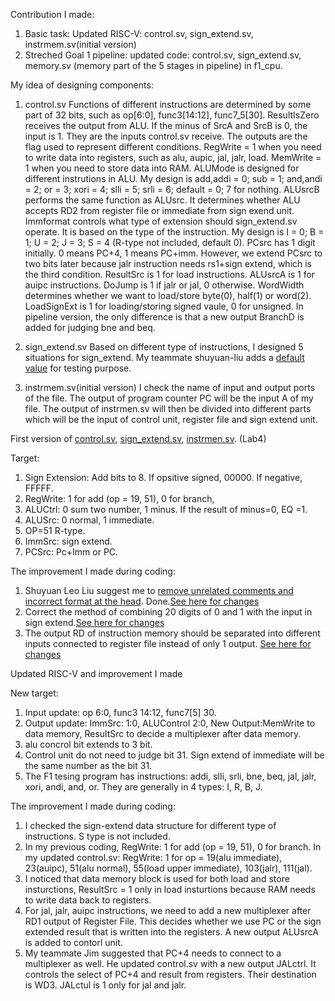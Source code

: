 Contribution I made: 
1. Basic task: Updated RISC-V:   control.sv, sign_extend.sv, instrmem.sv(initial version)                    
2. Streched Goal 1 pipeline: updated code: control.sv, sign_extend.sv, memory.sv (memory part of the 5 stages in pipeline) in f1_cpu.

My idea of designing components:

1. control.sv
   Functions of different instructions are determined by some part of 32 bits, such as op[6:0], func3[14:12], func7_5[30]. ResultIsZero receives the output from ALU. If the minus of SrcA and SrcB is 0, the input is 1. They are the inputs control.sv receive. The outputs are the flag used to represent different conditions. RegWrite = 1 when you need to write data into registers, such as alu, aupic, jal, jalr, load. MemWrite = 1 when you need to store data into RAM. ALUMode is designed for different instrutions in ALU. My design is add,addi = 0; sub = 1; and,andi = 2; or = 3; xori = 4; slli = 5; srli = 6; default = 0; 7 for nothing. ALUsrcB performs the same function as ALUsrc. It determines whether ALU accepts RD2 from register file or immediate from sign exend unit. Immformat controls what type of extension should sign_extend.sv operate. It is based on the type of the instruction. My design is I = 0; B = 1; U = 2; J = 3; S = 4 (R-type not included, default 0). PCsrc has 1 digit initially. 0 means PC+4, 1 means PC+imm. However, we extend PCsrc to two bits later because jalr instruction needs rs1+sign extend, which is the third condition. ResultSrc is 1 for load instructions. ALUsrcA is 1 for auipc instructions. DoJump is 1 if jalr or jal, 0 otherwise. WordWidth determines whether we want to load/store byte(0), half(1) or word(2). LoadSignExt is 1 for loading/storing signed vaule, 0 for unsigned. In pipeline version, the only difference is that a new output BranchD is added for judging bne and beq.
   
 2. sign_extend.sv
   Based on different type of instructions, I designed 5 situations for sign_extend. My teammate shuyuan-liu adds a [default value](https://github.com/shuyuan-liu/iac_lab_4_group_34/commit/0db0cca657147e96137188cc58819e2cf2146967) for testing purpose.
   
 3. instrmem.sv(initial version)
   I check the name of input and output ports of the file. The output of program counter PC will be the input A of my file. The output of instrmen.sv will then be divided into different parts which will be the input of control unit, register file and sign extend unit.
 
First version of [control.sv](https://github.com/shuyuan-liu/iac_lab_4_group_34/commit/18e70f9a82282443f31ff73bf0d8c250ff4f24b1), [sign_extend.sv](https://github.com/shuyuan-liu/iac_lab_4_group_34/commit/1e877402444a762074fda79e7f45f6bc35892bf0), [instrmen.sv](https://github.com/shuyuan-liu/iac_lab_4_group_34/commit/a5faa179a357e5ca24adc764a01ac75a2319f68e). (Lab4)

Target:

1. Sign Extension: Add bits to 8. If opsitive signed, 00000. If negative, FFFFF.
2. RegWrite: 1 for add  (op = 19, 51), 0 for branch,
3. ALUCtrl: 0 sum two number, 1 minus. If the result of minus=0, EQ =1.
4. ALUSrc: 0 normal, 1 immediate.
5. OP=51 R-type.
6. ImmSrc: sign extend.
7. PCSrc: Pc+Imm or PC.

The improvement I made during coding:
1. Shuyuan Leo Liu suggest me to [remove unrelated comments and incorrect format at the head](https://github.com/shuyuan-liu/iac_lab_4_group_34/commit/5557f6c17ded0fd398a35d54280f81e5709cc5d1). Done.[See here for changes](https://github.com/shuyuan-liu/iac_lab_4_group_34/commit/18e70f9a82282443f31ff73bf0d8c250ff4f24b1)
2. Correct the method of combining 20 digits of 0 and 1 with the input in sign extend.[See here for changes](https://github.com/shuyuan-liu/iac_lab_4_group_34/commit/1e877402444a762074fda79e7f45f6bc35892bf0)
3. The output RD of instruction memory should be separated into different inputs connected to register file instead of only 1 output. [See here for changes](https://github.com/shuyuan-liu/iac_lab_4_group_34/commit/85c67df7ef0d54f0b992e4ef81d837004428bcf9)

Updated RISC-V and improvement I made

New target:

1. Input update: op 6:0, func3 14:12, func7[5]    30.
2. Output update: ImmSrc: 1:0, ALUControl 2:0,    New Output:MemWrite to data memory,    ResultSrc to decide a multiplexer after data memory.
3. alu concrol bit extends to 3 bit. 
4. Control unit do not need to judge bit 31. Sign extend of immediate will be the same number as the bit 31.
5. The F1 tesing program has instructions: addi, slli, srli, bne, beq, jal, jalr, xori, andi, and, or. They are generally in 4 types: I, R, B, J.


The improvement I made during coding:
1. I checked the sign-extend data structure for different type of instructions. S type is not included.
2. In my previous coding, RegWrite: 1 for add  (op = 19, 51), 0 for branch. In my updated control.sv: RegWrite: 1 for op = 19(alu immediate), 23(auipc), 51(alu normal), 55(load upper immediate), 103(jalr), 111(jal).
3. I noticed that data memory block is used for both load and store insturctions, ResultSrc = 1 only in load insturtions because RAM needs to write data back to registers.
4. For jal, jalr, auipc instructions, we need to add a new multiplexer after RD1 output of Register File. This decides whether we use PC or the sign extended result that is written into the registers. A new output ALUsrcA is added to contorl unit.
5. My teammate Jim suggested that PC+4 needs to connect to a multiplexer as well. He updated control.sv with a new output JALctrl. It controls the select of PC+4 and result from registers. Their destination is WD3. JALctul is 1 only for jal and jalr.
